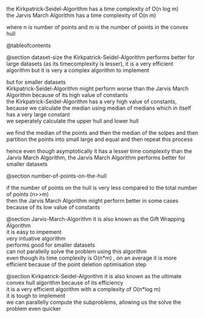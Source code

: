 the Kirkpatrick-Seidel-Algorithm has a time complexity of O(n log m)  
the Jarvis March Algorithm has a time complexity of O(n m)  

where n is number of points and m is the number of points in the convex hull  

@tableofcontents

@section dataset-size
the Kirkpatrick-Seidel-Algorithm performs better for large datasets (as its timecomplexity is lesser), it is a very efficient algorithm
but it is very a complex algorithm to implement  

but for smaller datasets  
Kirkpatrick-Seidel-Algorithm might perform worse than the Jarvis March Algorithm because of its high value of constants  
the Kirkpatrick-Seidel-Algorithm has a very high value of constants, because we calculate the median using median of medians which in itself has a very large constant  
we seperately calculate the upper hull and lower hull 

we find the median of the points and then the median of the solpes and then partition the points into small large and equal and then repeat this process 

hence even though asymptotically it has a lesser time complexity than the Jarvis March Algorithm, the Jarvis March Algorithm performs better for smaller datasets  

@section number-of-points-on-the-hull

if the number of points on the hull is very less compared to the total number of points (n>>m)  
then the Jarvis March Algorithm might perform better in some cases because of its low value of constants  

@section Jarvis-March-Algorithm
it is also known as the Gift Wrapping Algorithm  
it is easy to impement  
very intuative algorithm  
performs good for smaller datasets  
can not parallelly solve the problem using this algorithm  
even though its time complexity is O(n*m) , on an average it is more efficient because of the point deletion optimisation step  

@section Kirkpatrick-Seidel-Algorithm
it is also known as the ultimate convex hull algorithm because of its efficiency  
it is a very efficient algorithm with a complexity of O(n*log m)  
it is tough to implement  
we can parallelly compute the subproblems, allowing us the solve the problem even quicker  



